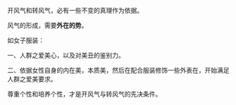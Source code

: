 开风气和转风气，必有一些不变的真理作为依据。

风气的形成，需要**外在的势**。

如女子服装：

一、人群之爱美心，以及对美丑的鉴别力。

二、依据女性自身的内在美，本质美，然后在配合服装修饰一些外表在，开始满足人群之爱美要求。

尊重个性和培养个性，才是开风气与转风气的先决条件。

